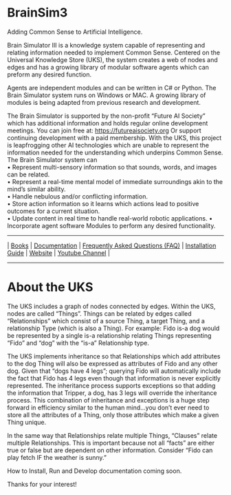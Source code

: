 # BrainSim3
Adding Common Sense to Artificial Intelligence.

Brain Simulator III is a knowledge system capable of representing and relating information needed to implement Common Sense. Centered on the Universal Knowledge Store (UKS), the system creates a web of nodes and edges and has a growing library of modular software agents which can preform any desired function.

Agents are independent modules and can be written in C# or Python. The Brain Simulator system runs on Windows or MAC. A growing library of modules is being adapted from previous research and development.

The Brain Simulator is supported by the non-profit “Future AI Society” which has additional information and holds regular online development meetings.  You can join free at: https://futureaisociety.org Or support continuing development with a paid membership.
With the UKS, this project is leapfrogging other AI technologies which are unable to represent the information needed for the understanding which underpins Common Sense. The Brain Simulator system can  
•	Represent multi-sensory information so that sounds, words, and images can be related.  
•	Represent a real-time mental model of immediate surroundings akin to the mind’s similar ability.  
•	Handle nebulous and/or conflicting information.  
•	Store action information so it learns which actions lead to positive outcomes for a current situation.  
•	Update content in real time to handle real-world robotic applications. 
•	Incorporate agent software Modules  to perform any desired functionality. 

---

| [Books](https://futureaisociety.org/resources/books/) | [Documentation](./docs/documentation.md) | [Frequently Asked Questions (FAQ)](./FAQ.md) | [Installation Guide](./docs/documentation#softwareinstallation.md) | [Website](https://futureaisociety.org/) | [Youtube Channel](https://www.youtube.com/@FutureAISociety) |

---

# About the UKS
The UKS includes a graph of nodes connected by edges. Within the UKS, nodes are called “Things”. Things can be related by edges called “Relationships” which consist of a source Thing, a target Thing, and a relationship Type (which is also a Thing).  For example: Fido is-a dog would be represented by a single is-a relationship relating Things representing “Fido” and “dog” with the “is-a” Relationship type. 

The UKS implements inheritance so that Relationships which add attributes to the dog Thing will also be expressed as attributes of Fido and any other dog. Given that “dogs have 4 legs”; querying Fido will automatically include the fact that Fido has 4 legs even though that information is never explicitly represented. The inheritance process supports exceptions so that adding the information that Tripper, a dog, has 3 legs will override the inheritance process. This combination of inheritance and exceptions is a huge step forward in efficiency similar to the human mind…you don’t ever need to store all the attributes of a Thing, only those attributes which make a given Thing unique.

In the same way that Relationships relate multiple Things, “Clauses” relate multiple Relationships. This is important because not all “facts” are either true or false but are dependent on other information. Consider “Fido can play fetch IF the weather is sunny.” 

How to Install, Run and Develop documentation coming soon.

Thanks for your interest! 

